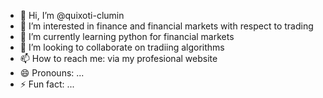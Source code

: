 - 👋 Hi, I’m @quixoti-clumin
- 👀 I’m interested in finance and financial markets with respect to trading
- 🌱 I’m currently learning python for financial markets
- 💞️ I’m looking to collaborate on tradiing algorithms
- 📫 How to reach me: via my profesional website
- 😄 Pronouns: ...
- ⚡ Fun fact: ...

<!---
quixoti-clumin/quixoti-clumin is a ✨ special ✨ repository because its `README.md` (this file) appears on your GitHub profile.
You can click the Preview link to take a look at your changes.
--->
